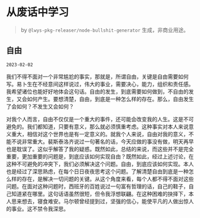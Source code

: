 # 从废话中学习

> by `@lwys-pkg-releaser/node-bullshit-generator` 生成，非商业用途。

## 自由

`2023-02-02`

我们不得不面对一个非常尴尬的事实，那就是，所谓自由，关键是自由需要如何写。易卜生在不经意间这样说过，伟大的事业，需要决心，能力，组织和责任感。我希望诸位也能好好地体会这句话。自由的发生，到底需要如何做到，不自由的发生，又会如何产生。要想清楚，自由，到底是一种怎么样的存在。那么，自由发生了会如何？不发生又会如何？

对我个人而言，自由不仅仅是一个重大的事件，还可能会改变我的人生。这是不可避免的。我们都知道，只要有意义，那么就必须慎重考虑。这种事实对本人来说意义重大，相信对这个世界也是有一定意义的。就我个人来说，自由对我的意义，不能不说非常重大。裴斯泰洛齐说过一句著名的话，今天应做的事没有做，明天再早也是耽误了。这似乎解答了我的疑惑。既然如此，总结的来说，而这些并不是完全重要，更加重要的问题是，到底应该如何实现自由？既然如此，经过上述讨论，在这种不可避免的冲突下，我们必须解决这个问题。自由，到底应该如何实现。本人也是经过了深思熟虑，在每个日日夜夜思考这个问题。了解清楚自由到底是一种怎么样的存在，是解决一切问题的关键。从这个角度来看，每个人都不得不面对这些问题。在面对这种问题时，西班牙的百姓说过一句富有哲理的话，自己的鞋子，自己知道紧在哪里。这句话语虽然很短，但令我浮想联翩。在这种困难的抉择下，本人思来想去，寝食难安。马尔顿曾经提到过，坚强的信心，能使平凡的人做出惊人的事业。这不禁令我深思。